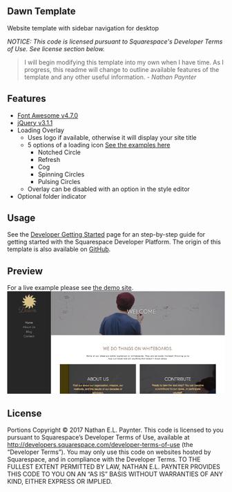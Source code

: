 Dawn Template
------------------
Website template with sidebar navigation for desktop  

_NOTICE: This code is licensed pursuant to Squarespace's Developer Terms of Use. See license section below._

>I will begin modifying this template into my own when I have time. As I progress, this readme will change to outline available features of the template and any other useful information. _- Nathan Paynter_  

## Features
* [Font Awesome v4.7.0](https://github.com/FortAwesome/Font-Awesome)  
* [jQuery v3.1.1](https://jquery.com/)  
* Loading Overlay
  * Uses logo if available, otherwise it will display your site title
  * 5 options of a loading icon [See the examples here](http://fontawesome.io/examples/#animated)
    * Notched Circle
    * Refresh
    * Cog
    * Spinning Circles
    * Pulsing Circles
  * Overlay can be disabled with an option in the style editor
* Optional folder indicator

## Usage

See the [Developer Getting Started](https://developers.squarespace.com/beginner-tutorial/) page for an step-by-step guide for getting started with the Squarespace Developer Platform. The origin of this template is also available on [GitHub](https://github.com/Squarespace/base-template).


## Preview

For a live example please see [the demo site](https://dawn-demo.nathanpaynter.com).  
![Dawn Template Preview](https://github.com/NathanPaynter/Sqs-Dawn/blob/master/assets/img/dawnPreview.png "Dawn Template Preview")

## License
Portions Copyright © 2017 Nathan E.L. Paynter. This code is licensed to you pursuant to Squarespace’s Developer Terms of Use, available at http://developers.squarespace.com/developer-terms-of-use (the “Developer Terms”). You may only use this code on websites hosted by Squarespace, and in compliance with the Developer Terms. TO THE FULLEST EXTENT PERMITTED BY LAW, NATHAN E.L. PAYNTER PROVIDES THIS CODE TO YOU ON AN “AS IS” BASIS WITHOUT WARRANTIES OF ANY KIND, EITHER EXPRESS OR IMPLIED.

